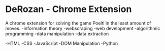 # DeRozan - Chrome Extension
A chrome extension for solving the game Poeltl in the least amount of moves.
  -information theory
  -webscraping
  -web development
  -algorithmic programming
  -data manipulation
  -data extraction
  
  -HTML
  -CSS
  -JavaScript
  -DOM Manipulation
  -Python


